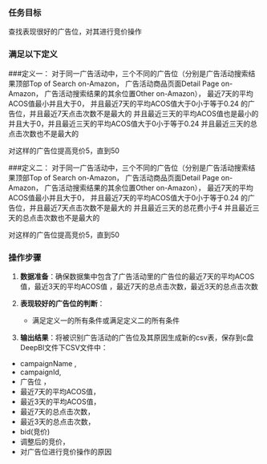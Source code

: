 ### 任务目标
查找表现很好的广告位，对其进行竞价操作

### 满足以下定义

###定义一：
 对于同一广告活动中，三个不同的广告位（分别是广告活动搜索结果顶部Top of Search on-Amazon，
 广告活动商品页面Detail Page on-Amazon，
 广告活动搜索结果的其余位置Other on-Amazon），
 最近7天的平均ACOS值最小并且大于0，
  并且最近7天的平均ACOS值大于0小于等于0.24 的广告位，并且最近7天点击次数不是最大的
并且最近三天的平均ACOS值也是最小的并且大于0，并且最近三天的平均ACOS值大于0小于等于0.24
并且最近三天的总点击次数也不是最大的

对这样的广告位提高竞价5，直到50

###定义二：
 对于同一广告活动中，三个不同的广告位（分别是广告活动搜索结果顶部Top of Search on-Amazon，
 广告活动商品页面Detail Page on-Amazon，
 广告活动搜索结果的其余位置Other on-Amazon），
 最近7天的平均ACOS值最小并且大于0，
  并且最近7天的平均ACOS值大于0小于等于0.24 的广告位，并且最近7天点击次数不是最大的
并且最近三天的总花费小于4
并且最近三天的总点击次数也不是最大的

对这样的广告位提高竞价5，直到50


### 操作步骤
1. **数据准备**：确保数据集中包含了广告活动里的广告位的最近7天的平均ACOS值，最近3天的平均ACOS值
，最近7天的总点击次数，最近3天的总点击次数

2. **表现较好的广告位的判断**：
   - 满足定义一的所有条件或满足定义二的所有条件

3. **输出结果**：将被识别广告活动的广告位及其原因生成新的csv表，保存到c盘DeepBI文件下CSV文件中：
- campaignName ,
- campaignId,
- 广告位 ，
- 最近7天的平均ACOS值，
- 最近3天的平均ACOS值，
- 最近7天的总点击次数，
- 最近3天的总点击次数，
- bid(竞价)
- 调整后的竞价，
- 对广告位进行竞价操作的原因

